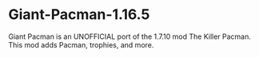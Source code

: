 # Giant-Pacman-1.16.5
 Giant Pacman is an UNOFFICIAL port of the 1.7.10 mod The Killer Pacman. This mod adds Pacman, trophies, and more.
